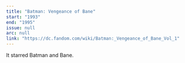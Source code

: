 ```yaml
---
title: "Batman: Vengeance of Bane"
start: "1993"
end: "1995"
issue: null
arc: null
link: "https://dc.fandom.com/wiki/Batman:_Vengeance_of_Bane_Vol_1"
---
```


It starred Batman and Bane.
